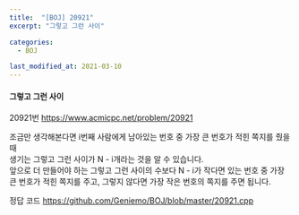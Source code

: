 ```yaml
---
title:  "[BOJ] 20921"
excerpt: "그렇고 그런 사이"

categories:
  - BOJ

last_modified_at: 2021-03-10
---
```


#### 그렇고 그런 사이

20921번 <https://www.acmicpc.net/problem/20921>

조금만 생각해본다면 i번째 사람에게 남아있는 번호 중 가장 큰 번호가 적힌 쪽지를 줬을 때<br>
생기는 그렇고 그런 사이가 N - i개라는 것을 알 수 있습니다.<br>
앞으로 더 만들어야 하는 그렇고 그런 사이의 수보다 N - i가 작다면 있는 번호 중 가장 큰 번호가 적힌 쪽지를 주고, 그렇지 않다면 가장 작은 번호의 쪽지를 주면 됩니다.<br>

정답 코드 <https://github.com/Geniemo/BOJ/blob/master/20921.cpp>
